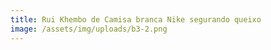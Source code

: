 ```yaml
---
title: Rui Khembo de Camisa branca Nike segurando queixo
image: /assets/img/uploads/b3-2.png
---
```


